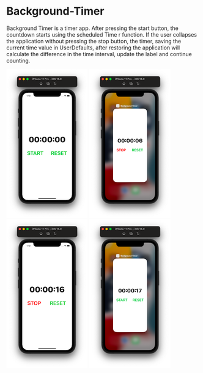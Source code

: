 # Background-Timer
Background Timer is a timer app. 
After pressing the start button, the countdown starts using the scheduled Time r function. 
If the user collapses the application without pressing the stop button, the timer, saving the current time value in UserDefaults, after restoring the application will calculate the difference in the time interval, update the label and continue counting.

![Screenshot001](https://github.com/ClearCut3000/Background-Timer/blob/main/Screenshots/scr001.png?raw=true)
![Screenshot002](https://github.com/ClearCut3000/Background-Timer/blob/main/Screenshots/scr002.png?raw=true)
![Screenshot003](https://github.com/ClearCut3000/Background-Timer/blob/main/Screenshots/scr003.png?raw=true)
![Screenshot004](https://github.com/ClearCut3000/Background-Timer/blob/main/Screenshots/scr004.png?raw=true)
